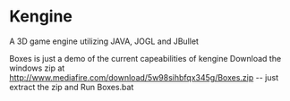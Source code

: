 Kengine
=======

A 3D game engine utilizing JAVA, JOGL and JBullet

Boxes is just a demo of the current capeabilities of kengine
Download the windows zip  at http://www.mediafire.com/download/5w98sihbfqx345g/Boxes.zip
 -- just extract the zip and Run Boxes.bat
